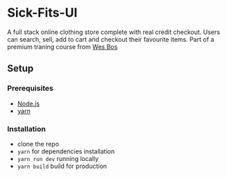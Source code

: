 # Sick-Fits-UI
A full stack online clothing store complete with real credit checkout. Users can search, sell, add to cart and checkout their favourite items.
Part of a premium traning course from [Wes Bos](https://github.com/wesbos)

## Setup
 
### Prerequisites
  - [Node.js](https://nodejs.org/en/)
  - [yarn](https://classic.yarnpkg.com/en/docs/install/)
 
### Installation
 
  - clone the repo
  - `yarn` for dependencies installation
  - `yarn run dev` running locally
  - `yarn build` build for production
